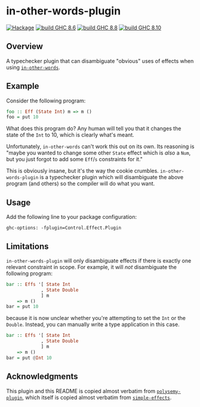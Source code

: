 # in-other-words-plugin
[![Hackage](https://img.shields.io/hackage/v/in-other-words-plugin.svg?logo=haskell)](https://hackage.haskell.org/package/in-other-words-plugin)
[![build GHC 8.6](https://github.com/KingoftheHomeless/in-other-words-plugin/workflows/build%20GHC%208.6/badge.svg)](https://github.com/KingoftheHomeless/in-other-words-plugin/actions?query=workflow%3A%22build+GHC+8.6%22)
[![build GHC 8.8](https://github.com/KingoftheHomeless/in-other-words-plugin/workflows/build%20GHC%208.8/badge.svg)](https://github.com/KingoftheHomeless/in-other-words-plugin/actions?query=workflow%3A%22build+GHC+8.8%22)
[![build GHC 8.10](https://github.com/KingoftheHomeless/in-other-words-plugin/workflows/build%20GHC%208.10/badge.svg)](https://github.com/KingoftheHomeless/in-other-words-plugin/actions?query=workflow%3A%22build+GHC+8.10%22)

## Overview

A typechecker plugin that can disambiguate "obvious" uses of effects when using
[`in-other-words`](https://hackage.haskell.org/package/in-other-words).


## Example

Consider the following program:

```haskell
foo :: Eff (State Int) m => m ()
foo = put 10
```

What does this program do? Any human will tell you that it changes the state of
the `Int` to 10, which is clearly what's meant.

Unfortunately, `in-other-words` can't work this out on its own. Its reasoning is
"maybe you wanted to change some other `State` effect which is *also* a `Num`,
but you just forgot to add some `Eff`/`s` constraints for it."

This is obviously insane, but it's the way the cookie crumbles.
`in-other-words-plugin` is a typechecker plugin which will disambiguate the above
program (and others) so the compiler will do what you want.


## Usage

Add the following line to your package configuration:

```
ghc-options: -fplugin=Control.Effect.Plugin
```


## Limitations

`in-other-words-plugin` will only disambiguate effects if there is exactly one
relevant constraint in scope. For example, it will *not* disambiguate the
following program:

```haskell
bar :: Effs '[ State Int
             , State Double
             ] m
    => m ()
bar = put 10
```

because it is now unclear whether you're attempting to set the `Int` or the
`Double`. Instead, you can manually write a type application in this case.

```haskell
bar :: Effs '[ State Int
             , State Double
             ] m
    => m ()
bar = put @Int 10
```

## Acknowledgments

This plugin and this README is copied almost verbatim from
[`polysemy-plugin`](https://hackage.haskell.org/package/polysemy-plugin),
which itself is copied almost verbatim from [`simple-effects`](https://hackage.haskell.org/package/simple-effects).

